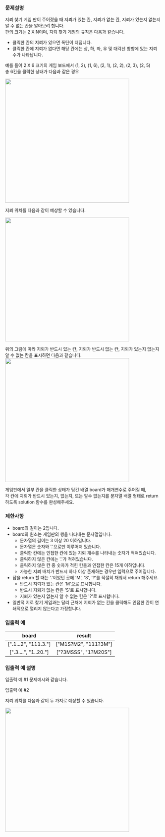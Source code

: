 ### 문제설명 

지뢰 찾기 게임 판이 주어졌을 때 지뢰가 있는 칸, 지뢰가 없는 칸, 지뢰가 있는지 없는지 알 수 없는 칸을 알아보려 합니다.  
판의 크기는 2 X N이며, 지뢰 찾기 게임의 규칙은 다음과 같습니다.

  - 클릭한 칸의 지뢰가 있으면 폭탄이 터집니다.
  - 클릭한 칸에 지뢰가 없다면 해당 칸에는 상, 하, 좌, 우 및 대각선 방향에 있는 지뢰 수가 나타납니다.

예를 들어 2 X 6 크기의 게임 보드에서 (1, 2), (1, 6), (2, 1), (2, 2), (2, 3), (2, 5)  
총 6칸을 클릭한 상태가 다음과 같은 경우

<img src="https://user-images.githubusercontent.com/35446812/180180288-ff29346a-7f4b-471c-ba0f-519ba2944f08.jpg" width="400" />

지뢰 위치를 다음과 같이 예상할 수 있습니다.

<img src="https://user-images.githubusercontent.com/35446812/180180293-fb5e3ab5-5c1f-4ab4-bec7-5b92335dbf8b.jpg" width="400" />


위의 그림에 따라 지뢰가 반드시 있는 칸, 지뢰가 반드시 없는 칸, 지뢰가 있는지 없는지 알 수 없는 칸을 표시하면 다음과 같습니다.  
<img src="https://user-images.githubusercontent.com/35446812/180180300-4099571e-7bb7-4eef-9857-8792881fa058.jpg" width="400" />

게임판에서 일부 칸을 클릭한 상태가 담긴 배열 board가 매개변수로 주어질 때,  
각 칸에 지뢰가 반드시 있는지, 없는지, 또는 알수 없는지를 문자열 배열 형태로 return 하도록 solution 함수를 완성해주세요.

### 제한사항
- board의 길이는 2입니다.
- board의 원소는 게임판의 행을 나타내는 문자열입니다.
  - 문자열의 길이는 3 이상 20 이하입니다.
  - 문자열은 숫자와 '.'으로만 이루어져 있습니다.
  - 클릭한 칸에는 인접한 칸에 있는 지뢰 개수를 나타내는 숫자가 적혀있습니다.
  - 클릭하지 않은 칸에는 '.'가 적혀있습니다.
  - 클릭하지 않은 칸 중 숫자가 적힌 칸들과 인접한 칸은 15개 이하입니다.
  - 가능한 지뢰 배치가 반드시 하나 이상 존재하는 경우만 입력으로 주어집니다.
- 답을 return 할 때는 '.'이었던 곳에 'M', 'S', '?'를 적절히 채워서 return 해주세요.
  - 반드시 지뢰가 있는 칸은 'M'으로 표시합니다.
  - 반드시 지뢰가 없는 칸은 'S'로 표시합니다.
  - 지뢰가 있는지 없는지 알 수 없는 칸은 '?'로 표시합니다.
- 일반적 지로 찾기 게임과는 달리 근처에 지뢰가 없는 칸을 클릭해도 인접한 칸이 연쇄적으로 열리지 않는다고 가정합니다.


### 입출력 예
| board | result |
| :---: | :---: |
| [".1...2", "111.3."] | ["M1S?M2", "111?3M"] |
| [".3....", "1..20."] | ["?3MSSS", "1?M20S"] |


### 입출력 예 설명

입출력 예 \#1
문제예시와 같습니다.

입출력 예 \#2

지뢰 위치를 다음과 같이 두 가지로 예상할 수 있습니다.  

<img src="https://user-images.githubusercontent.com/35446812/180180311-4204d029-23f1-43b9-99df-a1d5e8c354c7.jpg" width="400" />








